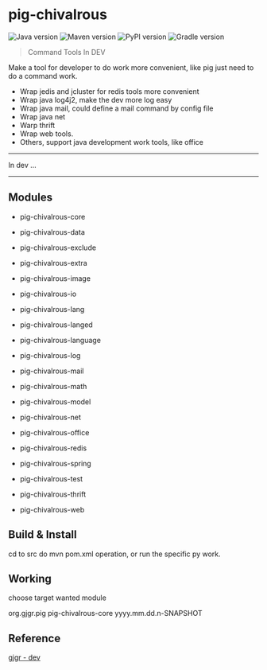 # pig-chivalrous

![Java version](https://img.shields.io/badge/Java-1.8.1+-blue.svg)
![Maven version](https://img.shields.io/badge/Maven-3.5.0+-green.svg)
![PyPI version](https://img.shields.io/badge/Python-3.6+-orange.svg)
![Gradle version](https://img.shields.io/badge/Gradle-4.2.0+-brightgreen.svg)

> Command Tools In DEV

Make a tool for developer to do work more convenient, like pig just need to do a command work.

* Wrap jedis and jcluster for redis tools more convenient
* Wrap java log4j2, make the dev more log easy
* Wrap java mail, could define a mail command by config file
* Wrap java net
* Warp thrift
* Wrap web tools.
* Others, support java development work tools, like office

------

In dev ...

---

## Modules

* pig-chivalrous-core

* pig-chivalrous-data

* pig-chivalrous-exclude

* pig-chivalrous-extra

* pig-chivalrous-image

* pig-chivalrous-io

* pig-chivalrous-lang

* pig-chivalrous-langed

* pig-chivalrous-language

* pig-chivalrous-log

* pig-chivalrous-mail

* pig-chivalrous-math

* pig-chivalrous-model

* pig-chivalrous-net

* pig-chivalrous-office

* pig-chivalrous-redis

* pig-chivalrous-spring

* pig-chivalrous-test

* pig-chivalrous-thrift

* pig-chivalrous-web



## Build & Install

cd to src do mvn pom.xml operation, or run the specific py work.

## Working

choose target wanted module

  <dependencies>
       <groupId>org.gjgr.pig</groupId>
       <artifactId>pig-chivalrous-core</artifactId>
       <version>yyyy.mm.dd.n-SNAPSHOT</artifactId>
   </dependencies>

## Reference

[gjgr - dev](https://github.com/gwdgithubnom/gjgr)


